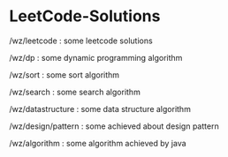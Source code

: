 # LeetCode-Solutions
/wz/leetcode  : some leetcode solutions

/wz/dp :  some dynamic programming algorithm

/wz/sort : some sort algorithm

/wz/search : some search algorithm

/wz/datastructure : some data structure algorithm

/wz/design/pattern : some achieved about design pattern

/wz/algorithm : some algorithm achieved by java
